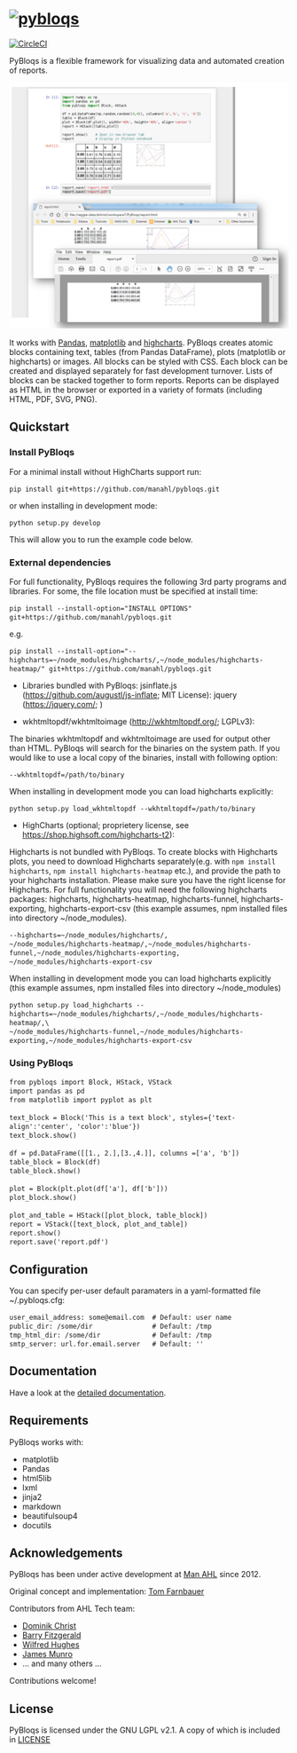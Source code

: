 # [![pybloqs](logo/logo50.png)](https://github.com/manahl/pybloqs)

[![CircleCI](https://circleci.com/gh/manahl/PyBloqs.svg?style=svg)](https://circleci.com/gh/manahl/PyBloqs)

PyBloqs is a flexible framework for visualizing data and automated creation of reports. 

![pybloqs in use in ipython notebook](pybloqs_in_notebook.png)

It works with [Pandas](http://pandas.pydata.org/), [matplotlib](http://matplotlib.org/) and 
[highcharts](http>//www.highcharts.com/). PyBloqs creates atomic blocks containing text, tables (from Pandas DataFrame), 
plots (matplotlib or highcharts) or images. All blocks can be styled with CSS. Each block can be created and displayed 
separately for fast development turnover. Lists of blocks can be stacked together to form reports. Reports can be displayed as HTML in the browser or exported in a variety of formats (including HTML, PDF, SVG, PNG).


## Quickstart

### Install PyBloqs

For a minimal install without HighCharts support run:

```
pip install git+https://github.com/manahl/pybloqs.git
```
or when installing in development mode:
```
python setup.py develop
```

This will allow you to run the example code below.

### External dependencies

For full functionality, PyBloqs requires the following 3rd party programs and libraries. For some, the file location must be specified at install time:
```
pip install --install-option="INSTALL OPTIONS" git+https://github.com/manahl/pybloqs.git
```
e.g.

```
pip install --install-option="--highcharts=~/node_modules/highcharts/,~/node_modules/highcharts-heatmap/" git+https://github.com/manahl/pybloqs.git
```


- Libraries bundled with PyBloqs: 
jsinflate.js (https://github.com/augustl/js-inflate; MIT License):
jquery (https://jquery.com/; )



- wkhtmltopdf/wkhtmltoimage (http://wkhtmltopdf.org/; LGPLv3):

The binaries wkhtmltopdf and wkhtmltoimage are used for output other than HTML. PyBloqs will search for the binaries on the system path. If you would like to use a local copy of the binaries, install with following option:
```
--wkhtmltopdf=/path/to/binary
```  


When installing in development mode you can load highcharts explicitly:
```
python setup.py load_wkhtmltopdf --wkhtmltopdf=/path/to/binary
```

- HighCharts (optional; proprietery license, see https://shop.highsoft.com/highcharts-t2):

Highcharts is not bundled with PyBloqs. To create blocks with Highcharts plots, you need to download Highcharts 
separately(e.g. with `npm install highcharts`, `npm install highcharts-heatmap` etc.), and provide the path to your
 highcharts installation. Please make sure you have the right license for Highcharts. For full functionality you will 
 need the following highcharts packages: highcharts, highcharts-heatmap, highcharts-funnel, highcharts-exporting, 
 highcharts-export-csv (this example assumes, npm installed files into directory ~/node_modules).

```
--highcharts=~/node_modules/highcharts/,
~/node_modules/highcharts-heatmap/,~/node_modules/highcharts-funnel,~/node_modules/highcharts-exporting,
~/node_modules/highcharts-export-csv
```

When installing in development mode you can load highcharts explicitly (this example assumes, npm installed files into directory ~/node_modules)
```
python setup.py load_highcharts --highcharts=~/node_modules/highcharts/,~/node_modules/highcharts-heatmap/,\
~/node_modules/highcharts-funnel,~/node_modules/highcharts-exporting,~/node_modules/highcharts-export-csv
```

### Using PyBloqs

```
from pybloqs import Block, HStack, VStack
import pandas as pd
from matplotlib import pyplot as plt

text_block = Block('This is a text block', styles={'text-align':'center', 'color':'blue'})
text_block.show()

df = pd.DataFrame([[1., 2.],[3.,4.]], columns =['a', 'b'])
table_block = Block(df)
table_block.show()

plot = Block(plt.plot(df['a'], df['b']))
plot_block.show()

plot_and_table = HStack([plot_block, table_block])
report = VStack([text_block, plot_and_table])
report.show()
report.save('report.pdf')
```

## Configuration

You can specify per-user default paramaters in a yaml-formatted file ~/.pybloqs.cfg:
```
user_email_address: some@email.com  # Default: user name 
public_dir: /some/dir               # Default: /tmp
tmp_html_dir: /some/dir             # Default: /tmp
smtp_server: url.for.email.server   # Default: ''
```

## Documentation

Have a look at the [detailed documentation](docs/build/html/index.html).

## Requirements

PyBloqs works with:

  * matplotlib
  * Pandas
  * html5lib
  * lxml
  * jinja2
  * markdown
  * beautifulsoup4
  * docutils

## Acknowledgements

PyBloqs has been under active development at [Man AHL](http://www.ahl.com/) since 2012.

Original concept and implementation: [Tom Farnbauer](https://github.com/SleepingPills)

Contributors from AHL Tech team:

 * [Dominik Christ](https://github.com/DominikMChrist)
 * [Barry Fitzgerald](https://github.com/pablojim)
 * [Wilfred Hughes](https://github.com/wilfred)
 * [James Munro](https://github.com/jamesmunro)
 * ... and many others ...

Contributions welcome!

## License

PyBloqs is licensed under the GNU LGPL v2.1.  A copy of which is included in [LICENSE](LICENSE)
